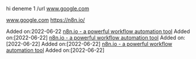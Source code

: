 
hi
deneme 1
/url www.google.com


www.google.com
https://n8n.io/

Added on:2022-06-22
[n8n.io - a powerful workflow automation tool](https://n8n.io/)
Added on:[2022-06-22]
[n8n.io - a powerful workflow automation tool](https://n8n.io/)
Added on:[2022-06-22]
[](https://twitter.com/?lang=en)
Added on:[2022-06-22]
[n8n.io - a powerful workflow automation tool](https://n8n.io/)
Added on:[2022-06-22]
[](https://twitter.com)